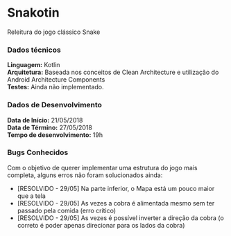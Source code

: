 # Snakotin
Releitura do jogo clássico Snake

### Dados técnicos
**Linguagem:** Kotlin   
**Arquitetura:** Baseada nos conceitos de Clean Architecture e utilização do Android Architecture Components   
**Testes:** Ainda não implementado.   

### Dados de Desenvolvimento   
**Data de Início:** 21/05/2018   
**Data de Término:** 27/05/2018   
**Tempo de desenvolvimento:** 19h   

### Bugs Conhecidos
Com o objetivo de querer implementar uma estrutura do jogo mais completa, alguns erros não foram solucionados ainda:   
* [RESOLVIDO - 29/05] Na parte inferior, o Mapa está um pouco maior que a tela
* [RESOLVIDO - 29/05] As vezes a cobra é alimentada mesmo sem ter passado pela comida (erro crítico)
* [RESOLVIDO - 29/05] As vezes é possível inverter a direção da cobra (o correto é poder apenas direcionar para os lados da cobra)
